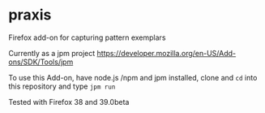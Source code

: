 # praxis
Firefox add-on for capturing pattern exemplars

Currently as a jpm project
https://developer.mozilla.org/en-US/Add-ons/SDK/Tools/jpm

To use this Add-on, have node.js /npm and jpm installed, clone and `cd` into this repository and type
`jpm run` 

Tested with Firefox 38 and 39.0beta